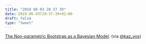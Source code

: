 ```yaml
---
title: "2019 06 03 20 37 38"
date: 2019-06-03T20:37:39+02:00
draft: false
type: "tweet"
---
```

[The Non-parametric Bootstrap as a Bayesian Model](http://www.sumsar.net/blog/2015/04/the-non-parametric-bootstrap-as-a-bayesian-model/). (via [@kaz_yos](https://twitter.com/kaz_yos/status/1134920952851128322))
